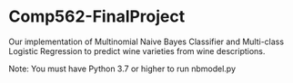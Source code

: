 # Comp562-FinalProject

Our implementation of Multinomial Naive Bayes Classifier and Multi-class Logistic Regression to predict wine varieties from wine descriptions.

Note: You must have Python 3.7 or higher to run nbmodel.py

